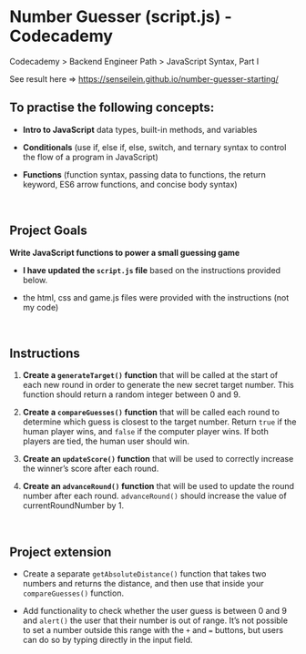 # Number Guesser (script.js) - Codecademy 

Codecademy > Backend Engineer Path > JavaScript Syntax, Part I

See result here => https://senseilein.github.io/number-guesser-starting/
<br>

## To practise the following concepts:

* **Intro to JavaScript** data types, built-in methods, and variables

* **Conditionals** (use if, else if, else, switch, and ternary syntax to control the flow of a program in JavaScript)

* **Functions** (function syntax, passing data to functions, the return keyword, ES6 arrow functions, and concise body syntax)
<br>


## Project Goals 
**Write JavaScript functions to power a small guessing game**
* **I have updated the `script.js` file** based on the instructions provided below.

* the html, css and game.js files were provided with the instructions (not my code)
<br>


## Instructions
  1. **Create a `generateTarget()` function** that will be called at the start of each new round in order to generate the new secret target number.
  This function should return a random integer between 0 and 9.
  
  2. **Create a `compareGuesses()` function** that will be called each round to determine which guess is closest to the target number.
  Return `true` if the human player wins, and `false` if the computer player wins. If both players are tied, the human user should win.
  
  3. **Create an `updateScore()` function** that will be used to correctly increase the winner’s score after each round.
  
  4. **Create an `advanceRound()` function** that will be used to update the round number after each round. `advanceRound()` should increase the value of currentRoundNumber by 1.
 <br> 
  
  
## Project extension
   * Create a separate `getAbsoluteDistance()` function that takes two numbers and returns the distance, and then use that inside your `compareGuesses()` function.
   
   * Add functionality to check whether the user guess is between 0 and 9 and `alert()` the user that their number is out of range. It’s not possible to set a number outside this range with the `+` and `=` buttons, but users can do so by typing directly in the input field.
